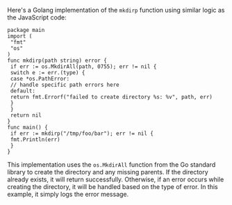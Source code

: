 Here's a Golang implementation of the `mkdirp` function using similar logic as the JavaScript code:
```
package main
import (
 "fmt"
 "os"
)
func mkdirp(path string) error {
 if err := os.MkdirAll(path, 0755); err != nil {
 switch e := err.(type) {
 case *os.PathError:
 // handle specific path errors here
 default:
 return fmt.Errorf("failed to create directory %s: %v", path, err)
 }
 }
 return nil
}
func main() {
 if err := mkdirp("/tmp/foo/bar"); err != nil {
 fmt.Println(err)
 }
}
```
This implementation uses the `os.MkdirAll` function from the Go standard library to create the directory and any missing parents. If the directory already exists, it will return successfully. Otherwise, if an error occurs while creating the directory, it will be handled based on the type of error. In this example, it simply logs the error message.

